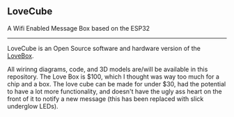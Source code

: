 ## LoveCube

A Wifi Enabled Message Box based on the ESP32

-----

LoveCube is an Open Source software and hardware version of the [LoveBox](https://en.lovebox.love).

All wirinng diagrams, code, and 3D models are/will be available in this repository. The Love Box is $100, which I thought was way too much for a chip and a box. The love cube can be made for under $30, had the potential to have a lot more functionality, and doesn't have the ugly ass heart on the front of it to notify a new message (this has been replaced with slick underglow LEDs).

